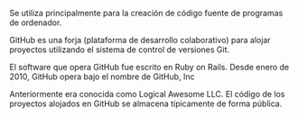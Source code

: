 Se utiliza principalmente para la creación de código fuente de programas de ordenador. 

GitHub es una forja (plataforma de desarrollo colaborativo) para alojar proyectos utilizando el sistema de control de versiones Git.

El software que opera GitHub fue escrito en Ruby on Rails. Desde enero de 2010, GitHub opera bajo el nombre de GitHub, Inc 

Anteriormente era conocida como Logical Awesome LLC. El código de los proyectos alojados en GitHub se almacena típicamente de forma pública.
